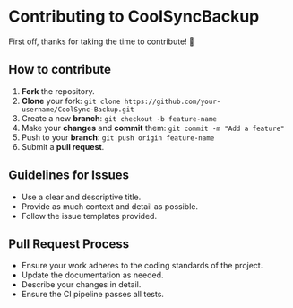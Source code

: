 ﻿# Contributing to CoolSyncBackup

First off, thanks for taking the time to contribute! 🎉

## How to contribute

1. **Fork** the repository.
2. **Clone** your fork: `git clone https://github.com/your-username/CoolSync-Backup.git`
3. Create a new **branch**: `git checkout -b feature-name`
4. Make your **changes** and **commit** them: `git commit -m "Add a feature"`
5. Push to your **branch**: `git push origin feature-name`
6. Submit a **pull request**.

## Guidelines for Issues

- Use a clear and descriptive title.
- Provide as much context and detail as possible.
- Follow the issue templates provided.

## Pull Request Process

- Ensure your work adheres to the coding standards of the project.
- Update the documentation as needed.
- Describe your changes in detail.
- Ensure the CI pipeline passes all tests.
